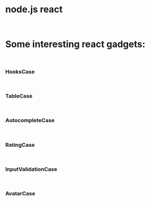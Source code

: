 <h1>node.js react</h1><br>

<h1>Some interesting react gadgets:</h1><br>

<h3>HooksCase</h3><br>
<h3>TableCase</h3><br>
<h3>AutocompleteCase</h3><br>
<h3>RatingCase</h3><br>
<h3>InputValidationCase</h3><br>
<h3>AvatarCase</h3><br>
